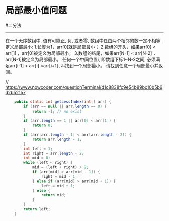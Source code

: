 # 局部最小值问题

#二分法 


---

在一个无序数组中, 值有可能正, 负, 或者零, 数组中任由两个相邻的数一定不相等.
定义局部最小:
1.长度为1，arr[0]就是局部最小；
2.数组的开头，如果arr[0] < arr[1] ，arr[0]被定义为局部最小。 
3.数组的结尾，如果arr[N-1] < arr[N-2] ，arr[N-1]被定义为局部最小。 
任何一个中间位置i, 即数组下标1~N-2之间, 必须满足arr[i-1] < arr[i] <arr[i+1] ,叫找到一个局部最小。
请找到任意一个局部最小并返回。


// https://www.nowcoder.com/questionTerminal/d1c8838fc9e54b89bc10b5b6d2b52157


```java
	public static int getLessIndex(int[] arr) {
		if (arr == null || arr.length == 0) {
			return -1; // no exist
		}
		if (arr.length == 1 || arr[0] < arr[1]) {
			return 0;
		}
		if (arr[arr.length - 1] < arr[arr.length - 2]) {
			return arr.length - 1;
		}
		int left = 1;
		int right = arr.length - 2;
		int mid = 0;
		while (left < right) {
			mid = (left + right) / 2;
			if (arr[mid] > arr[mid - 1]) {
				right = mid - 1;
			} else if (arr[mid] > arr[mid + 1]) {
				left = mid + 1;
			} else {
				return mid;
			}
		}
		return left;
	}

```